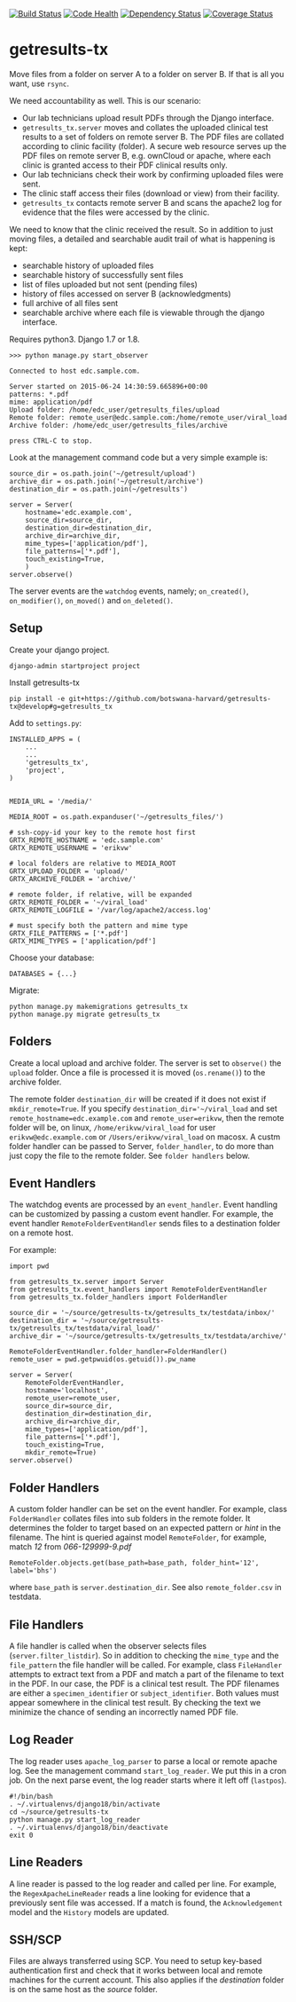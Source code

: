 [![Build Status](https://travis-ci.org/botswana-harvard/getresults-tx.svg)](https://travis-ci.org/botswana-harvard/getresults-tx)
[![Code Health](https://landscape.io/github/botswana-harvard/getresults-tx/develop/landscape.svg?style=flat)](https://landscape.io/github/botswana-harvard/getresults-tx/develop)
[![Dependency Status](https://www.versioneye.com/user/projects/558a5b6e306662001e00032e/badge.svg?style=flat)](https://www.versioneye.com/user/projects/558a5b6e306662001e00032e)
[![Coverage Status](https://coveralls.io/repos/botswana-harvard/getresults-tx/badge.svg)](https://coveralls.io/r/botswana-harvard/getresults-tx)

# getresults-tx

Move files from a folder on server A to a folder on server B. If that is all you want, use `rsync`.

We need accountability as well. This is our scenario:

* Our lab technicians upload result PDFs through the Django interface.
* `getresults_tx.server` moves and collates the uploaded clinical test results to a set of folders on remote server B. The PDF files are collated according to clinic facility (folder). A secure web resource serves up the PDF files on remote server B, e.g. ownCloud or apache, where each clinic is granted access to their PDF clinical results only.
* Our lab technicians check their work by confirming uploaded files were sent.
* The clinic staff access their files (download or view) from their facility. 
* `getresults_tx` contacts remote server B and scans the apache2 log for evidence that the files were accessed by the clinic.

We need to know that the clinic received the result. So in addition to just moving files, a detailed and searchable audit trail of what is happening is kept:
* searchable history of uploaded files
* searchable history of successfully sent files
* list of files uploaded but not sent (pending files)
* history of files accessed on server B (acknowledgments)
* full archive of all files sent
* searchable archive where each file is viewable through the django interface.

Requires python3. Django 1.7 or 1.8.

	>>> python manage.py start_observer
	
	Connected to host edc.sample.com.

	Server started on 2015-06-24 14:30:59.665896+00:00
	patterns: *.pdf
	mime: application/pdf
	Upload folder: /home/edc_user/getresults_files/upload
	Remote folder: remote_user@edc.sample.com:/home/remote_user/viral_load
	Archive folder: /home/edc_user/getresults_files/archive

	press CTRL-C to stop.


Look at the management command code but a very simple example is:

    source_dir = os.path.join('~/getresult/upload')
    archive_dir = os.path.join('~/getresult/archive')
    destination_dir = os.path.join(~/getresults')
    
    server = Server(
		hostname='edc.example.com',
        source_dir=source_dir,
        destination_dir=destination_dir,
        archive_dir=archive_dir,
        mime_types=['application/pdf'],
        file_patterns=['*.pdf'],
        touch_existing=True,
        )
    server.observe()

The server events are the `watchdog` events, namely; `on_created()`, `on_modifier()`, `on_moved()` and `on_deleted()`.


Setup
-----

Create your django project.

	django-admin startproject project

Install getresults-tx
	
	pip install -e git+https://github.com/botswana-harvard/getresults-tx@develop#g=getresults_tx

Add to `settings.py`:

	INSTALLED_APPS = (
	    ...
	    ...
	    'getresults_tx',
	    'project',
	)


	MEDIA_URL = '/media/'

	MEDIA_ROOT = os.path.expanduser('~/getresults_files/')

	# ssh-copy-id your key to the remote host first
	GRTX_REMOTE_HOSTNAME = 'edc.sample.com'
	GRTX_REMOTE_USERNAME = 'erikvw'

	# local folders are relative to MEDIA_ROOT
	GRTX_UPLOAD_FOLDER = 'upload/'
	GRTX_ARCHIVE_FOLDER = 'archive/'

	# remote folder, if relative, will be expanded 
	GRTX_REMOTE_FOLDER = '~/viral_load'
	GRTX_REMOTE_LOGFILE = '/var/log/apache2/access.log'

	# must specify both the pattern and mime type
	GRTX_FILE_PATTERNS = ['*.pdf']
	GRTX_MIME_TYPES = ['application/pdf']
	

Choose your database:

	DATABASES = {...}

Migrate:
	
	python manage.py makemigrations getresults_tx
	python manage.py migrate getresults_tx
	

Folders
-------

Create a local upload and archive folder. The server is set to `observe()` the `upload` folder. Once a file is
processed it is moved (`os.rename()`) to the archive folder.

The remote folder `destination_dir` will be created if it does not exist if `mkdir_remote=True`. If you specify 
`destination_dir='~/viral_load` and set `remote_hostname=edc.example.com` and `remote_user=erikvw`, then 
the remote folder will be, on linux, `/home/erikvw/viral_load` for user `erikvw@edc.example.com` or 
`/Users/erikvw/viral_load` on macosx. A custm folder handler can be passed to Server, `folder_handler`, to do more than
just copy the file to the remote folder. See `folder handlers` below. 


Event Handlers
--------------

The watchdog events are processed by an `event_handler`. Event handling can be customized by passing a custom
event handler. For example, the event handler `RemoteFolderEventHandler` sends files to a destination folder
on a remote host. 

For example:

    import pwd
    
    from getresults_tx.server import Server
    from getresults_tx.event_handlers import RemoteFolderEventHandler
    from getresults_tx.folder_handlers import FolderHandler
    
    source_dir = '~/source/getresults-tx/getresults_tx/testdata/inbox/'
    destination_dir = '~/source/getresults-tx/getresults_tx/testdata/viral_load/'
    archive_dir = '~/source/getresults-tx/getresults_tx/testdata/archive/'
    
    RemoteFolderEventHandler.folder_handler=FolderHandler()
    remote_user = pwd.getpwuid(os.getuid()).pw_name
    
    server = Server(
        RemoteFolderEventHandler,
        hostname='localhost',
        remote_user=remote_user,
        source_dir=source_dir,
        destination_dir=destination_dir,
        archive_dir=archive_dir,
        mime_types=['application/pdf'],
        file_patterns=['*.pdf'],
        touch_existing=True,
        mkdir_remote=True)
    server.observe()

Folder Handlers
---------------
A custom folder handler can be set on the event handler. For example, class `FolderHandler` collates files into 
sub folders in the remote folder. It determines the folder to target based on an expected pattern or _hint_ in
the filename. The hint is queried against model `RemoteFolder`, for example, match *12* from  *066-129999-9.pdf*

	RemoteFolder.objects.get(base_path=base_path, folder_hint='12', label='bhs') 
	
where `base_path` is `server.destination_dir`. See also `remote_folder.csv` in testdata.
     

File Handlers
-------------
A file handler is called when the observer selects files (`server.filter_listdir`). So in addition to checking
the `mime_type` and the `file_pattern` the file handler will be called. For example, class `FileHandler` 
attempts to extract text from a PDF and match a part of the filename to text in the PDF. In our case, the PDF
is a clinical test result. The PDF filenames are either a `specimen_identifier` or `subject_identifier`. Both
values must appear somewhere in the clinical test result. By checking the text we minimize the chance of
sending an incorrectly named PDF file.
    
    
Log Reader
----------

The log reader uses `apache_log_parser` to parse a local or remote apache log. See the management command `start_log_reader`. We put this in a cron job. On the next parse event, the log reader starts where it left off (`lastpos`).

	#!/bin/bash
	. ~/.virtualenvs/django18/bin/activate
	cd ~/source/getresults-tx
	python manage.py start_log_reader
	. ~/.virtualenvs/django18/bin/deactivate
	exit 0

Line Readers
------------
A line reader is passed to the log reader and called per line. For example, the `RegexApacheLineReader` reads a line looking for evidence that a previously sent file was accessed. If a match is found, the `Acknowledgement` model and the `History`
models are updated. 


SSH/SCP
-------

Files are always transferred using SCP. You need to setup key-based authentication first and check that it works between local and remote machines for the current account. This also applies if the _destination_ folder is on the same host as the _source_ folder.
